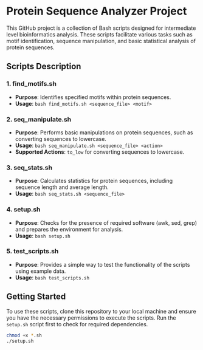 # Protein Sequence Analyzer Project

This GitHub project is a collection of Bash scripts designed for intermediate level bioinformatics analysis. These scripts facilitate various tasks such as motif identification, sequence manipulation, and basic statistical analysis of protein sequences.

## Scripts Description

### 1. find_motifs.sh
- **Purpose**: Identifies specified motifs within protein sequences.
- **Usage**: `bash find_motifs.sh <sequence_file> <motif>`

### 2. seq_manipulate.sh
- **Purpose**: Performs basic manipulations on protein sequences, such as converting sequences to lowercase.
- **Usage**: `bash seq_manipulate.sh <sequence_file> <action>`
- **Supported Actions**: `to_low` for converting sequences to lowercase.

### 3. seq_stats.sh
- **Purpose**: Calculates statistics for protein sequences, including sequence length and average length.
- **Usage**: `bash seq_stats.sh <sequence_file>`

### 4. setup.sh
- **Purpose**: Checks for the presence of required software (awk, sed, grep) and prepares the environment for analysis.
- **Usage**: `bash setup.sh`

### 5. test_scripts.sh
- **Purpose**: Provides a simple way to test the functionality of the scripts using example data.
- **Usage**: `bash test_scripts.sh`

## Getting Started

To use these scripts, clone this repository to your local machine and ensure you have the necessary permissions to execute the scripts. Run the `setup.sh` script first to check for required dependencies.

```bash
chmod +x *.sh
./setup.sh

